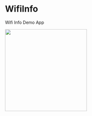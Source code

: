 # WifiInfo
Wifi Info Demo App

<img width="270" src="https://github.com/user-attachments/assets/2b34af90-6a35-4925-ab8b-0b248c641330">
